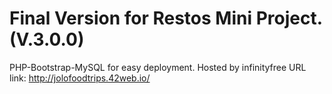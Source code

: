 # Final Version for Restos Mini Project. (V.3.0.0)

PHP-Bootstrap-MySQL for easy deployment.
Hosted by infinityfree
URL link: http://jolofoodtrips.42web.io/
